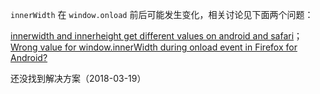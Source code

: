 `innerWidth` 在 `window.onload` 前后可能发生变化，相关讨论见下面两个问题：

[innerwidth and innerheight get different values on android and safari](https://stackoverflow.com/questions/25542071/innerwidth-and-innerheight-get-different-values-on-android-and-safari)；[Wrong value for window.innerWidth during onload event in Firefox for Android?](https://stackoverflow.com/questions/28402100/wrong-value-for-window-innerwidth-during-onload-event-in-firefox-for-android)

还没找到解决方案（2018-03-19）
